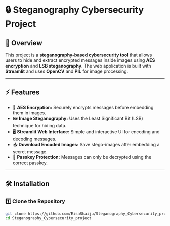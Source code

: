 # 🔒 Steganography Cybersecurity Project  

## 📌 Overview  
This project is a **steganography-based cybersecurity tool** that allows users to hide and extract encrypted messages inside images using **AES encryption** and **LSB steganography**. The web application is built with **Streamlit** and uses **OpenCV** and **PIL** for image processing.  

---

## ⚡ Features  
- 🔐 **AES Encryption:** Securely encrypts messages before embedding them in images.  
- 🖼️ **Image Steganography:** Uses the Least Significant Bit (LSB) technique for hiding data.  
- 🖥️ **Streamlit Web Interface:** Simple and interactive UI for encoding and decoding messages.  
- 📥 **Download Encoded Images:** Save stego-images after embedding a secret message.  
- 🚀 **Passkey Protection:** Messages can only be decrypted using the correct passkey.  

---

## 🛠️ Installation  

### **1️⃣ Clone the Repository**  
```bash
git clone https://github.com/EisaShaiju/Steganography_Cybersecurity_project.git
cd Steganography_Cybersecurity_project
